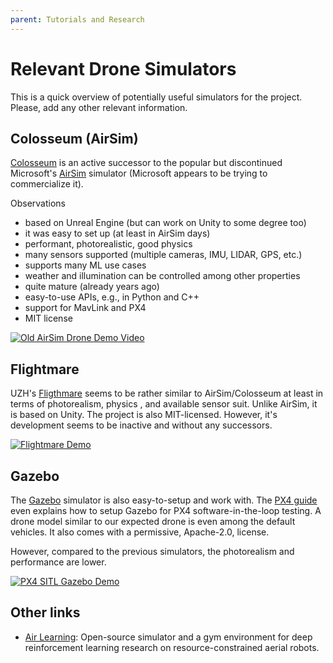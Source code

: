 ```yaml
---
parent: Tutorials and Research
---
```


# Relevant Drone Simulators
This is a quick overview of potentially useful simulators for the project. Please, add any other relevant information.

## Colosseum (AirSim) 
[Colosseum](https://github.com/CodexLabsLLC/Colosseum) is an active successor to the popular but discontinued Microsoft's [AirSim](https://github.com/microsoft/AirSim) simulator (Microsoft appears to be trying to commercialize it).

Observations
  * based on Unreal Engine (but can work on Unity to some degree too)
  * it was easy to set up (at least in AirSim days)
  * performant, photorealistic, good physics
  * many sensors supported (multiple cameras, IMU, LIDAR, GPS, etc.)
  * supports many ML use cases
  * weather and illumination can be controlled among other properties
  * quite mature (already years ago)
  * easy-to-use APIs, e.g., in Python and C++
  * support for MavLink and PX4
  * MIT license
  

[![Old AirSim Drone Demo Video](http://i3.ytimg.com/vi/-WfTr1-OBGQ/hqdefault.jpg)](https://youtu.be/-WfTr1-OBGQ)


## Flightmare
UZH's [Fligthmare](https://github.com/uzh-rpg/flightmare) seems to be rather similar to AirSim/Colosseum at least in terms of photorealism, physics , and available sensor suit. Unlike AirSim, it is based on Unity. The project is also MIT-licensed. However, it's development seems to be inactive and without any successors.


[![Flightmare Demo](http://i3.ytimg.com/vi/m9Mx1BCNGFU/hqdefault.jpg)](https://youtu.be/m9Mx1BCNGFU)


## Gazebo
The [Gazebo](https://gazebosim.org/) simulator is also easy-to-setup and work with. The [PX4 guide](https://docs.px4.io/main/en/sim_gazebo_gz/) even explains how to setup Gazebo for PX4 software-in-the-loop testing. A drone model similar to our expected drone is even among the default vehicles. It also comes with a permissive, Apache-2.0, license.

However, compared to the previous simulators, the photorealism and performance are lower.


[![PX4 SITL Gazebo Demo](http://i3.ytimg.com/vi/eRzdGD2vgkU/hqdefault.jpg)](https://youtu.be/eRzdGD2vgkU)

## Other links
- [Air Learning](https://opensynthetics.com/dataset/air-learning/): Open-source simulator and a gym environment for deep reinforcement learning research on resource-constrained aerial robots.
